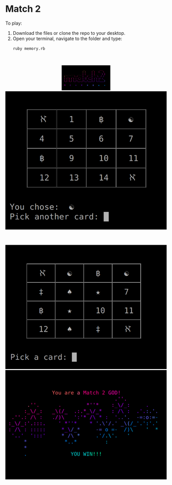 # Match 2

To play: 
 1. Download the files or clone the repo to your desktop.
 2. Open your terminal, navigate to the folder and type:
    ```
    ruby memory.rb
    ```
<br />

<p align="center">
  <img src="https://github.com/jlollis/memory/blob/master/match2-start.png" width=30%>
  <img src="https://github.com/jlollis/memory/blob/master/match2-gameplay.png">
</p>

<br />

<p align="center">
  <img src="https://github.com/jlollis/memory/blob/master/match2-gameplay2.png">
  <img src="https://github.com/jlollis/memory/blob/master/match2-end-screen.png">
</p>
